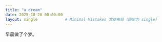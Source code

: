 ```yaml
---
title: "a dream"
date: 2025-10-20 00:00:00
layout: single            # Minimal Mistakes 文章布局（固定为 single）
---
```


早晨做了个梦。
